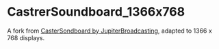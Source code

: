 # CastrerSoundboard_1366x768

A fork from [CasterSondboard by JupiterBroadcasting](https://github.com/JupiterBroadcasting/CasterSoundboard), adapted to 1366 x 768 displays.
